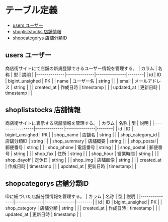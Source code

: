 # テーブル定義

 - [users ユーザー](#users-ユーザー)
 - [shopliststocks 店舗情報](#shopliststocks-店舗情報)
 - [shopcategorys 店舗分類ID](#shopcategorys-店舗分類ID)

## users ユーザー

商店街サイトにて店舗の新規登録できるユーザー情報を管理する。
| カラム       | 名称         | 型            | 説明   |
|--------------|--------------|---------------|--------|
| id           | ID            | bigint_unsighed | PK     |
| name         | ユーザー名     | string        |        |
| email        | メールアドレス | string        |        |
| created_at   | 作成日時       | timestamp     |        |
| updated_at   | 更新日時       | timestamp     |        |

## shopliststocks 店舗情報

商店街サイトに表示する店舗情報を管理する。
| カラム       | 名称         | 型            | 説明   |
|------------------|--------------|---------------|--------|
| id               | ID           | bigint_unsighed | PK     |
| shop_name        | 店舗名        | string        |        |
| shop_category_id | 店舗分類ID    | string        |        |
| shop_summary     | 店舗概要      | string        |        |
| shop_postal      | 郵便番号      | string        |        |
| shop_phone       | 電話番号      | string        |        |
| shop_postal      | 郵便番号      | string        |        |
| shop_fax         | 住所         | string        |        |
| shop_hour        | 営業時間      | string        |        |
| shop_dayoff      | 定休日       | string        |        |
| shop_img         | 店舗画像      | string        |        |
| created_at   | 作成日時     | timestamp     |        |
| updated_at   | 更新日時     | timestamp     |        |

## shopcategorys 店舗分類ID

IDに紐づいた店舗分類情報を管理する。
| カラム       | 名称         | 型            | 説明   |
|---------------|--------------|---------------|--------|
| id            | ID           | bigint_unsighed | PK     |
| shop_category | 店舗分類      | string        |        |
| created_at    | 作成日時       | timestamp     |        |
| updated_at    | 更新日時       | timestamp     |        |
